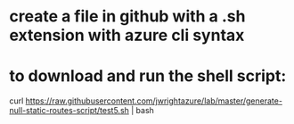 # create a file in github with a .sh extension with azure cli syntax

# to download and run the shell script:
curl https://raw.githubusercontent.com/jwrightazure/lab/master/generate-null-static-routes-script/test5.sh | bash

